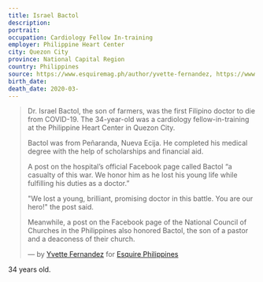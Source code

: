 ```yaml
---
title: Israel Bactol
description: 
portrait: 
occupation: Cardiology Fellow In-training
employer: Philippine Heart Center
city: Quezon City
province: National Capital Region
country: Philippines
source: https://www.esquiremag.ph/author/yvette-fernandez, https://www.rappler.com/move-ph/256145-israel-bactol-doki-doctor-to-the-barrios
birth_date: 
death_date: 2020-03-
---
```


> Dr. Israel Bactol, the son of farmers, was the first Filipino doctor to die from COVID-19. The 34-year-old was a cardiology fellow-in-training at the Philippine Heart Center in Quezon City.
> 
> Bactol was from Peñaranda, Nueva Ecija. He completed his medical degree with the help of scholarships and financial aid.
> 
> A post on the hospital’s official Facebook page called Bactol “a casualty of this war. We honor him as he lost his young life while fulfilling his duties as a doctor.”
> 
> "We lost a young, brilliant, promising doctor in this battle. You are our hero!" the post said.
> 
> Meanwhile, a post on the Facebook page of the National Council of Churches in the Philippines also honored Bactol, the son of a pastor and a deaconess of their church.
> 
> &mdash; by [Yvette Fernandez](https://www.esquiremag.ph/author/yvette-fernandez) for [Esquire Philippines](https://www.esquiremag.ph/long-reads/doctors-lost-to-covid-19-a2325-20200329-lfrm)

34 years old.